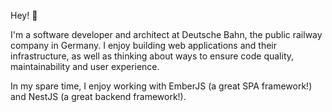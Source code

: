 Hey! 👋

I'm a software developer and architect at Deutsche Bahn, the public railway company in Germany. I enjoy building web applications and their infrastructure, as well as thinking about ways to ensure code quality, maintainability and user experience.

In my spare time, I enjoy working with EmberJS (a great SPA framework!) and NestJS (a great backend framework!).

